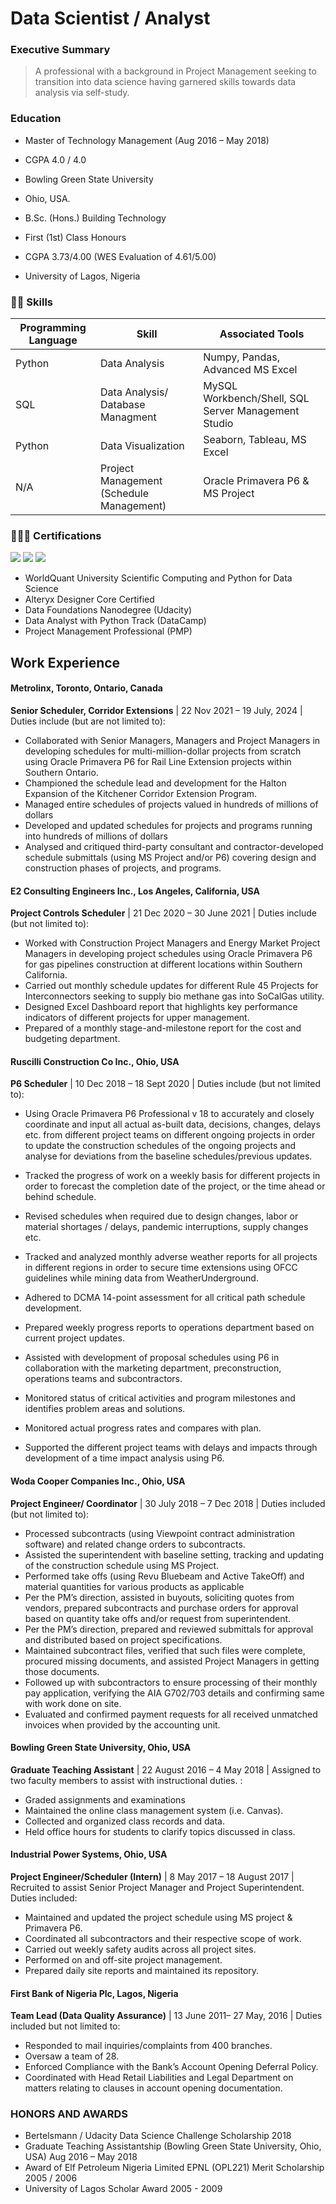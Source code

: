 # Data Scientist / Analyst

### Executive Summary
>  A professional with a background in Project Management seeking to transition into data science having garnered skills towards data analysis via self-study.
>  

### Education
- Master of Technology Management (Aug 2016 – May 2018)
- CGPA 4.0 / 4.0
- Bowling Green State University
- Ohio, USA.

- B.Sc. (Hons.) Building Technology
- First (1st) Class Honours
- CGPA 3.73/4.00 (WES Evaluation of 4.61/5.00)
- University of Lagos, Nigeria

### 🧑‍🔬 Skills

| Programming Language | Skill                                    | Associated Tools                                  |
|----------------------|------------------------------------------|---------------------------------------------------|
| Python 	       |Data Analysis                             |Numpy, Pandas, Advanced MS Excel                   |
| SQL                  |Data Analysis/ Database Managment         |MySQL Workbench/Shell, SQL Server Management Studio|
| Python               |Data Visualization                        |Seaborn, Tableau, MS Excel                         |   
| N/A                  |Project Management (Schedule Management)  | Oracle Primavera P6 & MS Project                  |


### 🧑🏾‍🎓 Certifications 
<div>
<img src="https://img.shields.io/badge/-WorldQuant%20University%20Data%20Science-2E86C1?style=for-the-badge&logo=Python&logoColor=white" />
<img src="https://img.shields.io/badge/-Data%20Analyst%20with%20Python%20(DataCamp)-058C42?style=for-the-badge&logo=DataCamp&logoColor=white" />
<img src="https://img.shields.io/badge/-Project%20Management%20Professional%20(PMP)-02569B?style=for-the-badge&logo=PMI&logoColor=white" />
</div>


- WorldQuant University Scientific Computing and Python for Data Science
- Alteryx Designer Core Certified
- Data Foundations Nanodegree (Udacity)
- Data Analyst with Python Track (DataCamp)
- Project Management Professional (PMP)

## Work Experience

#### Metrolinx, Toronto, Ontario, Canada
**Senior Scheduler, Corridor Extensions**
| 22 Nov 2021 – 19 July, 2024 |
Duties include (but are not limited to):

- Collaborated with Senior Managers, Managers and Project Managers in developing schedules for multi-million-dollar projects from scratch using Oracle Primavera P6 for Rail Line Extension projects within Southern Ontario.
- Championed the schedule lead and development for the Halton Expansion of the Kitchener Corridor Extension Program.
- Managed entire schedules of projects valued in hundreds of millions of dollars
- Developed and updated schedules for projects and programs running into hundreds of millions of dollars
- Analysed and critiqued third-party consultant and contractor-developed schedule submittals (using MS Project and/or P6) covering design and construction phases of projects, and programs.


#### E2 Consulting Engineers Inc., Los Angeles, California, USA		                              
**Project Controls Scheduler**
| 21 Dec 2020 – 30 June 2021 |
Duties include (but not limited to):

- Worked with Construction Project Managers and Energy Market Project Managers in developing project schedules using Oracle Primavera P6 for gas pipelines construction at different locations within Southern California.
- Carried out monthly schedule updates for different Rule 45 Projects for Interconnectors seeking to supply bio methane gas into SoCalGas utility.
- Designed Excel Dashboard report that highlights key performance indicators of different projects for upper management.
- Prepared of a monthly stage-and-milestone report for the cost and budgeting department.

#### Ruscilli Construction Co Inc., Ohio, USA
**P6 Scheduler**
| 10 Dec 2018 – 18 Sept 2020 |
Duties include (but not limited to): 

- Using Oracle Primavera P6 Professional v 18 to accurately and closely coordinate and input all actual as-built data, decisions, changes, delays etc. from different project teams on different ongoing projects in order to update the construction schedules of the ongoing projects and analyse for deviations from the baseline schedules/previous updates.
- Tracked the progress of work on a weekly basis for different projects in order to forecast the completion date of the project, or the time ahead or behind schedule.

- Revised schedules when required due to design changes, labor or material shortages / delays, pandemic interruptions, supply changes etc.
- Tracked and analyzed monthly adverse weather reports for all projects in different regions in order to secure time extensions using OFCC guidelines while mining data from WeatherUnderground.
- Adhered to DCMA 14-point assessment for all critical path schedule development.
- Prepared weekly progress reports to operations department based on current project updates.
- Assisted with development of proposal schedules using P6 in collaboration with the marketing department, preconstruction, operations teams and subcontractors.
- Monitored status of critical activities and program milestones and identifies problem areas and solutions.
- Monitored actual progress rates and compares with plan.
- Supported the different project teams with delays and impacts through development of a time impact analysis using P6.

#### Woda Cooper Companies Inc., Ohio, USA	
**Project Engineer/ Coordinator**
| 30 July 2018 – 7 Dec 2018 |
Duties included (but not limited to):
	
- Processed subcontracts (using Viewpoint contract administration software) and related change orders to subcontracts.
- Assisted the superintendent with baseline setting, tracking and updating of the construction schedule using MS Project.
- Performed take offs (using Revu Bluebeam and Active TakeOff) and material quantities for various products as applicable
- Per the PM’s direction, assisted in buyouts, soliciting quotes from vendors, prepared subcontracts and purchase orders for approval based on quantity take offs and/or request from superintendent.
- Per the PM’s direction, prepared and reviewed submittals for approval and distributed based on project specifications.
- Maintained subcontract files, verified that such files were complete, procured missing documents, and assisted Project Managers in getting those documents.
- Followed up with subcontractors to ensure processing of their monthly pay application, verifying the AIA G702/703 details and confirming same with work done on site.
- Evaluated and confirmed payment requests for all received unmatched invoices when provided by the accounting unit.

#### Bowling Green State University, Ohio, USA
**Graduate Teaching Assistant**
| 22 August 2016 – 4 May 2018 |
Assigned to two faculty members to assist with instructional duties. :

- Graded assignments and examinations
- Maintained the online class management system (i.e. Canvas).
- Collected and organized class records and data.
- Held office hours for students to clarify topics discussed in class.

#### Industrial Power Systems, Ohio, USA
**Project Engineer/Scheduler (Intern)**
| 8 May 2017 – 18 August 2017 |
Recruited to assist Senior Project Manager and Project Superintendent. Duties included:

- Maintained and updated the project schedule using MS project & Primavera P6.
- Coordinated all subcontractors and their respective scope of work.
- Carried out weekly safety audits across all project sites.
- Performed on and off-site project management.
- Prepared daily site reports and maintained its repository.

#### First Bank of Nigeria Plc, Lagos, Nigeria
**Team Lead (Data Quality Assurance)**
| 13  June 2011– 27 May, 2016 |
Duties included but not limited to:

- Responded to mail inquiries/complaints from 400 branches.
- Oversaw a team of 28.
- Enforced Compliance with the Bank’s Account Opening Deferral Policy.
- Coordinated with Head Retail Liabilities and Legal Department on matters relating to clauses in account opening documentation.

### HONORS AND AWARDS
- Bertelsmann / Udacity Data Science Challenge Scholarship 2018
- Graduate Teaching Assistantship (Bowling Green State University, Ohio, USA) Aug 2016 – May 2018
- Award of Elf Petroleum Nigeria Limited EPNL (OPL221) Merit Scholarship 2005 / 2006
- University of Lagos Scholar Award  2005 - 2009
